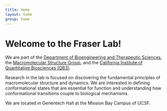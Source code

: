 ```yaml
---
title: Home
layout: home
group: home
---
```


# Welcome to the Fraser Lab!

We are part of the [Department of Bioengineering and Therapeutic Sciences](http://bts.ucsf.edu/), the [Macromolecular Structure Group](http://msg.ucsf.edu/), and the [California Institute of Quantitative Biosciences (QB3)](http://qb3.org/). 

Research in the lab is focused on discovering the fundamental principles of macromolecular structure and dynamics.  We are interested in defining conformational states that are essential for function and understanding how conformational transitions couple to biological mechanisms.

We are located in Genentech Hall at the Mission Bay Campus of UCSF.
